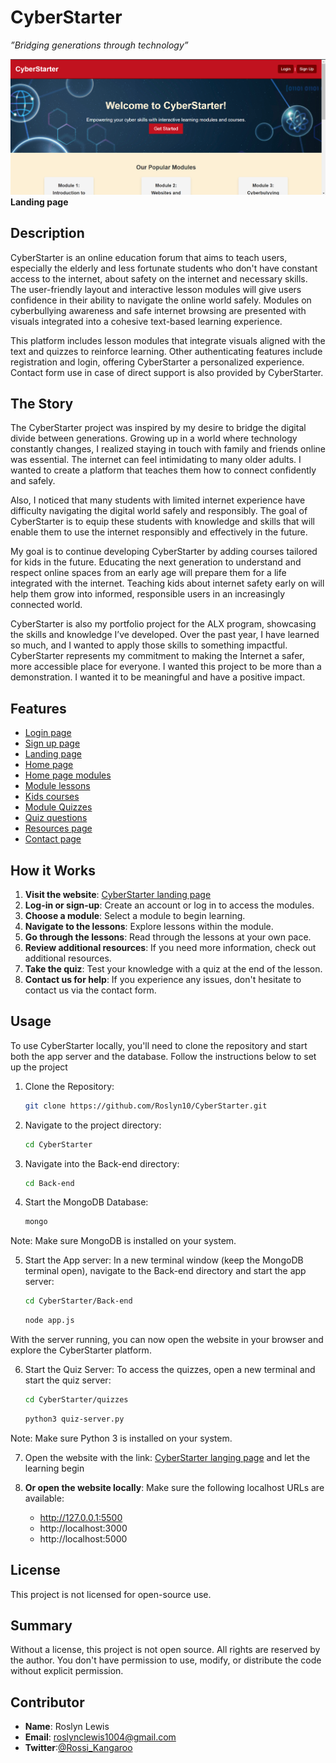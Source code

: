 # CyberStarter

*”Bridging generations through technology”*

![Landing page](Front-end/images/Landing%20page%20.png)
**Landing page**

## Description

CyberStarter is an online education forum that aims to teach users, especially the elderly and less fortunate students who don't have constant access to the internet, about safety on the internet and necessary skills. The user-friendly layout and interactive lesson modules will give users confidence in their ability to navigate the online world safely. Modules on cyberbullying awareness and safe internet browsing are presented with visuals integrated into a cohesive text-based learning experience.

This platform includes lesson modules that integrate visuals aligned with the text and quizzes to reinforce learning. Other authenticating features include registration and login, offering CyberStarter a personalized experience. Contact form use in case of direct support is also provided by CyberStarter.

## The Story

The CyberStarter project was inspired by my desire to bridge the digital divide between generations. Growing up in a world where technology constantly changes, I realized staying in touch with family and friends online was essential. The internet can feel intimidating to many older adults. I wanted to create a platform that teaches them how to connect confidently and safely. 

Also, I noticed that many students with limited internet experience have difficulty navigating the digital world safely and responsibly. The goal of CyberStarter is to equip these students with knowledge and skills that will enable them to use the internet responsibly and effectively in the future.

My goal is to continue developing CyberStarter by adding courses tailored for kids in the future. Educating the next generation to understand and respect online spaces from an early age will prepare them for a life integrated with the internet. Teaching kids about internet safety early on will help them grow into informed, responsible users in an increasingly connected world.

CyberStarter is also my portfolio project for the ALX program, showcasing the skills and knowledge I’ve developed. Over the past year, I have learned so much, and I wanted to apply those skills to something impactful. CyberStarter represents my commitment to making the Internet a safer, more accessible place for everyone. I wanted this project to be more than a demonstration. I wanted it to be meaningful and have a positive impact.  

## Features
- [Login page](Front-end/images/Log-in%20page.png)
- [Sign up page](Front-end/images/Sign-up%20page.png)
- [Landing page](Front-end/images/Landing%20page%20.png)
- [Home page](Front-end/images/Home%20page.png)
- [Home page modules](Front-end/images/Home-page%20modules.png)
- [Module lessons](Front-end/images/Introduction%20lesson.png)
- [Kids courses](Front-end/images/Kids%20courses.png)
- [Module Quizzes](Front-end/images/Module%20Quizzes.png)
- [Quiz questions](Front-end/images/Quiz%20questions.png)
- [Resources page](Front-end/images/Resources%20page.png)
- [Contact page](Front-end/images/Contact%20page.png)



## How it Works
1. **Visit the website**: [CyberStarter landing page](https://cyberstarter.surge.sh/)
2. **Log-in or sign-up**: Create an account or log in to access the modules.
3. **Choose a module**: Select a module to begin learning.
4. **Navigate to the lessons**: Explore lessons within the module.
5. **Go through the lessons**: Read through the lessons at your own pace.
6. **Review additional resources**: If you need more information, check out additional resources.
7. **Take the quiz**: Test your knowledge with a quiz at the end of the lesson.
8. **Contact us for help**: If you experience any issues, don't hesitate to contact us via the contact form.


## Usage
To use CyberStarter locally, you'll need to clone the repository and start both the app server and the database. Follow the instructions below to set up the project

1. Clone the Repository:
   ```bash
   git clone https://github.com/Roslyn10/CyberStarter.git
   ```

2. Navigate to the project directory:
   ```bash
   cd CyberStarter
   ```

3. Navigate into the Back-end directory:
   ```bash
   cd Back-end
   ```

4. Start the MongoDB Database:
   ```bash
   mongo
   ```

Note: Make sure MongoDB is installed on your system. 

5. Start the App server:
In a new terminal window (keep the MongoDB terminal open), navigate to the Back-end directory and start the app server:
   ```bash
   cd CyberStarter/Back-end
   ```
   ```bash
   node app.js
   ```

With the server running, you can now open the website in your browser and explore the CyberStarter platform.

6. Start the Quiz Server:
To access the quizzes, open a new terminal and start the quiz server:
   ```bash
   cd CyberStarter/quizzes 
   ```
   ```bash
   python3 quiz-server.py
   ```

Note: Make sure Python 3 is installed on your system.

7. Open the website with the link: [CyberStarter langing page](https://cyberstarter.surge.sh/) and let the learning begin

8. **Or open the website locally**: Make sure the following localhost URLs are available:
   - http://127.0.0.1:5500
   - http://localhost:3000
   - http://localhost:5000

## License

This project is not licensed for open-source use.

## Summary

Without a license, this project is not open source. All rights are reserved by the author. You don't have permission to use, modify, or distribute the code without explicit permission.

## Contributor

- **Name**: Roslyn Lewis
- **Email**: roslynclewis1004@gmail.com
- **Twitter**:[@Rossi_Kangaroo](https://twitter.com/Rossi_Kangaroo)